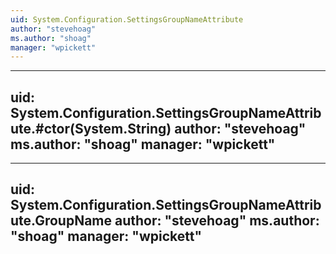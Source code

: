 ```yaml
---
uid: System.Configuration.SettingsGroupNameAttribute
author: "stevehoag"
ms.author: "shoag"
manager: "wpickett"
---
```


---
uid: System.Configuration.SettingsGroupNameAttribute.#ctor(System.String)
author: "stevehoag"
ms.author: "shoag"
manager: "wpickett"
---

---
uid: System.Configuration.SettingsGroupNameAttribute.GroupName
author: "stevehoag"
ms.author: "shoag"
manager: "wpickett"
---
